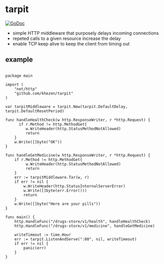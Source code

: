 # tarpit

[![GoDoc](https://img.shields.io/badge/go-documentation-blue.svg?style=flat-square)](https://godoc.org/github.com/khezen/tarpit)

* simple HTTP middleware that purposely delays incoming connections
* repeted calls to a given resource increase the delay
* enable TCP keep alive to keep the client from timing out

## example

```golang

package main

import (
    "net/http"
    "github.com/khezen/tarpit"
)

var tarpitMiddleware = tarpit.New(tarpit.DefaultDelay, tarpit.DefaultResetPeriod)

func handleHealthCheck(w http.ResponseWriter, r *http.Request) {
      if r.Method != http.MethodGet{
         w.WriteHeader(http.StatusMethodNotAllowed)
         return
    }
    w.Write([]byte("OK"))
}

func handleGetMedicine(w http.ResponseWriter, r *http.Request) {
    if r.Method != http.MethodGet{
         w.WriteHeader(http.StatusMethodNotAllowed)
         return
    }
    err := tarpitMiddleware.Tar(w, r)
    if err != nil {
        w.WriteHeader(http.StatusInternalServerError)
        w.Write([]byte(err.Error()))
        return
    }
    w.Write([]byte("Here are your pills"))
}

func main() {
    http.HandleFunc("/drugs-store/v1/health", handleHealthCheck)
    http.HandleFunc("/drugs-store/v1/medicine", handleGetMedicine)

    writeTimeout := time.Hour
    err := tarpit.ListenAndServe(":80", nil, writeTimeout)
    if err != nil {
        panic(err)
    }
}
```
